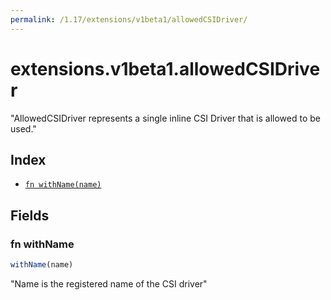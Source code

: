 ```yaml
---
permalink: /1.17/extensions/v1beta1/allowedCSIDriver/
---
```


# extensions.v1beta1.allowedCSIDriver

"AllowedCSIDriver represents a single inline CSI Driver that is allowed to be used."

## Index

* [`fn withName(name)`](#fn-withname)

## Fields

### fn withName

```ts
withName(name)
```

"Name is the registered name of the CSI driver"